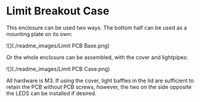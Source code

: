 # Limit Breakout Case

This enclosure can be used two ways. The bottom half can be used as a mounting plate on its own:

![](./readme_images/Limit PCB Base.png)

Or the whole enclosure can be assembled, with the cover and lightpipes: 

![](./readme_images/Limit PCB Case.png) 

All hardware is M3. If using the cover, light baffles in the lid are sufficient to retain the PCB without PCB screws, however, the two on the side opposite the LEDS can be installed if desired. 


